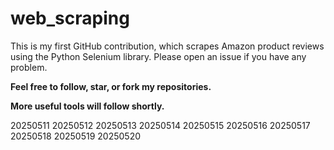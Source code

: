 # web_scraping
This is my first GitHub contribution, which scrapes Amazon product reviews using the Python Selenium library.
Please open an issue if you have any problem.

**Feel free to follow, star, or fork my repositories.**

**More useful tools will follow shortly.**

20250511
20250512
20250513
20250514
20250515
20250516
20250517
20250518
20250519
20250520
